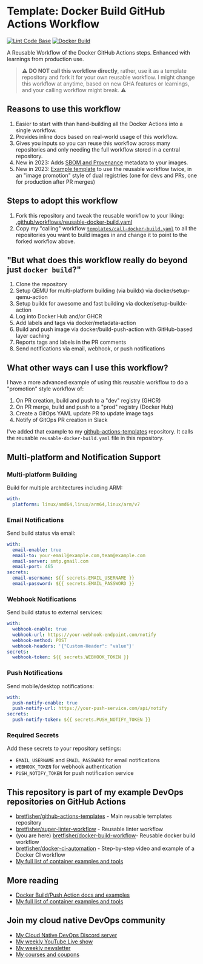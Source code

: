 # Template: Docker Build GitHub Actions Workflow

[![Lint Code Base](https://github.com/BretFisher/docker-build-workflow/actions/workflows/call-super-linter.yaml/badge.svg)](https://github.com/BretFisher/docker-build-workflow/actions/workflows/call-super-linter.yaml)
[![Docker Build](https://github.com/BretFisher/docker-build-workflow/actions/workflows/call-local-docker-build.yaml/badge.svg)](https://github.com/BretFisher/docker-build-workflow/actions/workflows/call-local-docker-build.yaml)

A Reusable Workflow of the Docker GitHub Actions steps. Enhanced with learnings from production use.

> ⚠️ **DO NOT call this workflow directly**, rather, use it as a template repository and fork it for your own reusable workflow. I might change this workflow at anytime, based on new GHA features or learnings, and your calling workflow might break. ⚠️

## Reasons to use this workflow

1. Easier to start with than hand-building all the Docker Actions into a single workflow.
2. Provides inline docs based on real-world usage of this workflow.
3. Gives you inputs so you can reuse this workflow across many repositories and only needing the full workflow stored in a central repository.
4. New in 2023: Adds [SBOM and Provenance](https://docs.docker.com/build/attestations/) metadata to your images.
5. New in 2023: [Example template](./templates/call-docker-build-promote.yaml) to use the reusable workflow twice, in an "image promotion" style of dual registries (one for devs and PRs, one for production after PR merges)

## Steps to adopt this workflow

1. Fork this repository and tweak the reusable workflow to your liking: [.github/workflows/reusable-docker-build.yaml](.github/workflows/reusable-docker-build.yaml)
2. Copy my "calling" workflow [`templates/call-docker-build.yaml`](templates/call-docker-build.yaml) to all the repositories you want to build images in and change it to point to the forked workflow above.

## "But what does this workflow really do beyond just `docker build`?"

1. Clone the repository
2. Setup QEMU for multi-platform building (via buildx) via docker/setup-qemu-action
3. Setup buildx for awesome and fast building via docker/setup-buildx-action
4. Log into Docker Hub and/or GHCR
5. Add labels and tags via docker/metadata-action
6. Build and push image via docker/build-push-action with GitHub-based layer caching
7. Reports tags and labels in the PR comments
8. Send notifications via email, webhook, or push notifications

## What other ways can I use this workflow?

I have a more advanced example of using this reusable workflow to do a "promotion" style workflow of:

1. On PR creation, build and push to a "dev" registry (GHCR)
2. On PR merge, build and push to a "prod" registry (Docker Hub)
3. Create a GitOps YAML update PR to update image tags
4. Notify of GitOps PR creation in Slack

I've added that example to my [github-actions-templates](https://github.com/BretFisher/github-actions-templates) repository. It calls the reusable `reusable-docker-build.yaml` file in this repository.

## Multi-platform and Notification Support

### Multi-platform Building
Build for multiple architectures including ARM:
```yaml
with:
  platforms: linux/amd64,linux/arm64,linux/arm/v7
```

### Email Notifications
Send build status via email:
```yaml
with:
  email-enable: true
  email-to: your-email@example.com,team@example.com
  email-server: smtp.gmail.com
  email-port: 465
secrets:
  email-username: ${{ secrets.EMAIL_USERNAME }}
  email-password: ${{ secrets.EMAIL_PASSWORD }}
```

### Webhook Notifications
Send build status to external services:
```yaml
with:
  webhook-enable: true
  webhook-url: https://your-webhook-endpoint.com/notify
  webhook-method: POST
  webhook-headers: '{"Custom-Header": "value"}'
secrets:
  webhook-token: ${{ secrets.WEBHOOK_TOKEN }}
```

### Push Notifications
Send mobile/desktop notifications:
```yaml
with:
  push-notify-enable: true
  push-notify-url: https://your-push-service.com/api/notify
secrets:
  push-notify-token: ${{ secrets.PUSH_NOTIFY_TOKEN }}
```

### Required Secrets
Add these secrets to your repository settings:
- `EMAIL_USERNAME` and `EMAIL_PASSWORD` for email notifications
- `WEBHOOK_TOKEN` for webhook authentication
- `PUSH_NOTIFY_TOKEN` for push notification service

## This repository is part of my example DevOps repositories on GitHub Actions

- [bretfisher/github-actions-templates](https://github.com/BretFisher/github-actions-templates) - Main reusable templates repository
- [bretfisher/super-linter-workflow](https://github.com/BretFisher/super-linter-workflow) - Reusable linter workflow
- (you are here) [bretfisher/docker-build-workflow](https://github.com/BretFisher/docker-build-workflow)- Reusable docker build workflow
- [bretfisher/docker-ci-automation](https://github.com/BretFisher/docker-ci-automation) - Step-by-step video and example of a Docker CI workflow
- [My full list of container examples and tools](https://github.com/bretfisher)

## More reading

- [Docker Build/Push Action docs and examples](https://docs.docker.com/build/ci/github-actions/)
- [My full list of container examples and tools](https://github.com/bretfisher)

## Join my cloud native DevOps community

- [My Cloud Native DevOps Discord server](https://devops.fan)
- [My weekly YouTube Live show](https://www.youtube.com/@BretFisher)
- [My weekly newsletter](https://www.bretfisher.com/newsletter)
- [My courses and coupons](https://www.bretfisher.com/courses)
